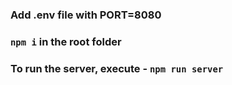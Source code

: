 ### Add .env file with PORT=8080

### `npm i` in the root folder

### To run the server, execute - `npm run server`
